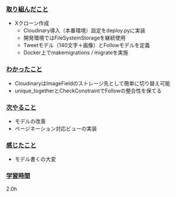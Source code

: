 ### <u>取り組んだこと</u>
- Xクローン作成
    - Cloudinary導入（本番環境）設定をdeploy.pyに実装
    - 開発環境ではFileSystemStorageを継続使用
    - Tweetモデル（140文字＋画像）とFollowモデルを定義
    - Docker上でmakemigrations / migrateを実施

### <u>わかったこと</u>
- CloudinaryはImageFieldのストレージ先として簡単に切り替え可能
- unique_togetherとCheckConstraintでFollowの整合性を保てる

### <u>次やること</u>
- モデルの改善
- ページネーション対応ビューの実装

### <u>感じたこと</u>
- モデル書くの大変

### <u>学習時間</u>
2.0h